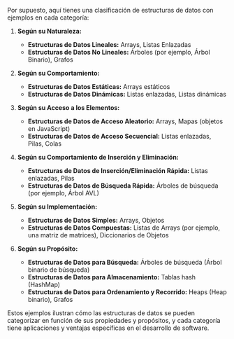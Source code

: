 Por supuesto, aquí tienes una clasificación de estructuras de datos con ejemplos en cada categoría:

1. **Según su Naturaleza:**
   - **Estructuras de Datos Lineales:** Arrays, Listas Enlazadas
   - **Estructuras de Datos No Lineales:** Árboles (por ejemplo, Árbol Binario), Grafos

2. **Según su Comportamiento:**
   - **Estructuras de Datos Estáticas:** Arrays estáticos
   - **Estructuras de Datos Dinámicas:** Listas enlazadas, Listas dinámicas

3. **Según su Acceso a los Elementos:**
   - **Estructuras de Datos de Acceso Aleatorio:** Arrays, Mapas (objetos en JavaScript)
   - **Estructuras de Datos de Acceso Secuencial:** Listas enlazadas, Pilas, Colas

4. **Según su Comportamiento de Inserción y Eliminación:**
   - **Estructuras de Datos de Inserción/Eliminación Rápida:** Listas enlazadas, Pilas
   - **Estructuras de Datos de Búsqueda Rápida:** Árboles de búsqueda (por ejemplo, Árbol AVL)

5. **Según su Implementación:**
   - **Estructuras de Datos Simples:** Arrays, Objetos
   - **Estructuras de Datos Compuestas:** Listas de Arrays (por ejemplo, una matriz de matrices), Diccionarios de Objetos

6. **Según su Propósito:**
   - **Estructuras de Datos para Búsqueda:** Árboles de búsqueda (Árbol binario de búsqueda)
   - **Estructuras de Datos para Almacenamiento:** Tablas hash (HashMap)
   - **Estructuras de Datos para Ordenamiento y Recorrido:** Heaps (Heap binario), Grafos

Estos ejemplos ilustran cómo las estructuras de datos se pueden categorizar en función de sus propiedades y propósitos, y cada categoría tiene aplicaciones y ventajas específicas en el desarrollo de software.